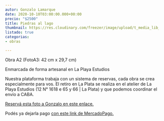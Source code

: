 ```yaml
---
autor: Gonzalo Lamarque
date: 2020-10-10T03:00:00.000+00:00
precio: "$2500"
title: Piedras al lago
thumbnail: https://res.cloudinary.com/freezer/image/upload/t_media_lib_thumb/v1603683512/2020/PiedrasAlLago_-_Gonzalo_Lamarque_efbeye.jpg
listado: true
categorias:
- obras

---
```

Obra A2 (FotoA3: 42 cm x 29,7 cm)

Enmarcada de forma artesanal en La Playa Estudios

Nuestra plataforma trabaja con un sistema de reservas, cada obra se crea especialmente para vos. El retiro en La Plata se realiza en el atelier de La Playa Estudios (12 N° 1618 e 65 y 66 | La Plata) y que podemos coordinar el envío a CABA.

[Reservá esta foto a Gonzalo en este enlace.](https://docs.google.com/forms/d/10fHF0ASVijrzqLWWqPIWy7ywpd6uPsMWNGkoIpS1aYw/edit)

Podés ya dejarla pago [con este link de MercadoPago.](https://www.mercadopago.com.ar/checkout/v1/redirect/fcb446c5-38be-4650-9fe0-d6df1894bfcd/payment-option-form/?preference-id=222824205-3a5038bc-6555-48b8-974b-273344247a72&p=62552e23fd96c588b8640b8fb0411a01#/)